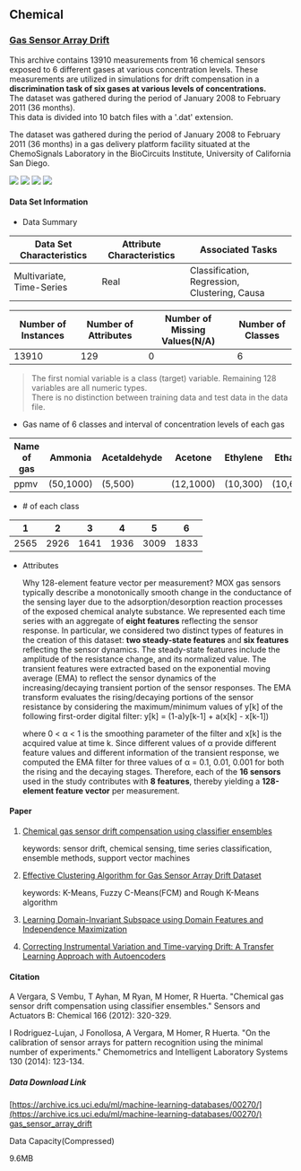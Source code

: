 ## Chemical
### [Gas Sensor Array Drift](https://archive.ics.uci.edu/ml/datasets/Gas+Sensor+Array+Drift+Dataset+at+Different+Concentrations)  

This archive contains 13910 measurements from 16 chemical sensors exposed to 6 different gases at various concentration levels. These measurements are utilized in simulations for drift compensation in a __discrimination task of six gases at various levels of concentrations.__  
The dataset was gathered during the period of January 2008 to February 2011 (36 months).  
This data is divided into 10 batch files with a '.dat' extension.  

The dataset was gathered during the period of January 2008 to February 2011 (36 months) in a gas delivery platform facility situated at the ChemoSignals Laboratory in the BioCircuits Institute, University of California San Diego.    

![](https://img.shields.io/badge/sector-chemical-red.svg)
![](https://img.shields.io/badge/labeled-yes-blue.svg)
![](https://img.shields.io/badge/time--series-yes-blue.svg)  ![](<https://img.shields.io/badge/simulation-yes-blue.svg>)       

#### Data Set Information    


- Data Summary      

Data Set Characteristics | Attribute Characteristics | Associated Tasks  
---- | ---- | ----  
Multivariate, Time-Series | Real | Classification, Regression, Clustering, Causa  

Number of Instances | Number of Attributes | Number of Missing Values(N/A) | Number of Classes
---- | ---- | ---- | ----    
13910 | 129 | 0 | 6            

> The first nomial variable is a class (target) variable. Remaining 128 variables are all numeric types.   
> There is no distinction between training data and test data in the data file.    

- Gas name of 6 classes and interval of concentration levels of each gas

Name of gas| Ammonia | Acetaldehyde | Acetone | Ethylene | Ethanol | Toluene  
---- | ---- | ---- | ---- | ---- | ---- | ----   
ppmv | (50,1000) | (5,500) | (12,1000) | (10,300) | (10,600) | (10,100)  


- \# of each class    

| 1    | 2    | 3    | 4    | 5    | 6    |
| ---- | ---- | ---- | ---- | ---- | ---- |
| 2565 | 2926 | 1641 | 1936 | 3009 | 1833 |

- Attributes       

  Why 128-element feature vector per measurement? MOX gas sensors typically describe a monotonically smooth change in the conductance of the sensing layer due to the adsorption/desorption reaction processes of the exposed chemical analyte substance. We represented each time series with an aggregate of __eight features__ reflecting the sensor response. In particular, we considered two distinct types of features in the creation of this dataset: __two steady-state features__ and __six features__ reflecting the sensor dynamics. The steady-state features include the amplitude of the resistance change, and its normalized value. The transient features were extracted based on the exponential moving average (EMA) to reflect the sensor dynamics of the increasing/decaying transient portion of the sensor responses. The EMA transform evaluates the rising/decaying portions of the sensor resistance by considering the maximum/minimum values of y[k] of the following first-order digital filter:  y[k] = (1-a)y[k-1] + a(x[k] - x[k-1])     

  where 0 < α < 1 is the smoothing parameter of the filter and x[k] is the acquired value at time k. Since different values of α provide different feature values and different information of the transient response, we computed the EMA filter for three values of α = 0.1, 0.01, 0.001 for both the rising and the decaying stages. Therefore, each of the __16 sensors__ used in the study contributes with __8 features__, thereby yielding a __128-element feature vector__ per measurement.     

   

#### Paper    

1. [Chemical gas sensor drift compensation using classifier ensembles](<https://www.researchgate.net/publication/216301619_Gas_sensor_drift_mitigation_using_classifier_ensembles>)     

   keywords: sensor drift, chemical sensing, time series classification, ensemble methods, support vector machines     

2. [Effective Clustering Algorithm for Gas Sensor Array
   Drift Dataset](<http://www.periyaruniversity.ac.in/ijcii/issue/Vol3No3December2013/IJCII%203-3-111.pdf>)    

   keywords: K-Means, Fuzzy C-Means(FCM) and Rough K-Means algorithm     

3. [Learning Domain-Invariant Subspace using Domain Features and Independence Maximization](<https://arxiv.org/pdf/1603.04535.pdf>)    

4. [Correcting Instrumental Variation and Time-varying Drift: A Transfer Learning Approach with Autoencoders](<http://yanke23.com/papers/preprint_DCAE.pdf>)      

#### Citation  

 A Vergara, S Vembu, T Ayhan, M Ryan, M Homer, R Huerta. "Chemical gas sensor drift compensation using classifier ensembles." Sensors and Actuators B: Chemical 166 (2012): 320-329.     

I Rodriguez-Lujan, J Fonollosa, A Vergara, M Homer, R Huerta. "On the calibration of sensor arrays for pattern recognition using the minimal number of experiments." Chemometrics and Intelligent Laboratory Systems 130 (2014): 123-134.    

##### Data Download Link   
[https://archive.ics.uci.edu/ml/machine-learning-databases/00270/](https://archive.ics.uci.edu/ml/machine-learning-databases/00270/)    
[gas_sensor_array_drift](https://github.com/LSHReader/data-explanation/tree/master/Gas%20Sensor%20Array%20Drift/gas_sensor_array_drift/gas_sensor_array_drift)     

Data Capacity(Compressed)             

9.6MB        

